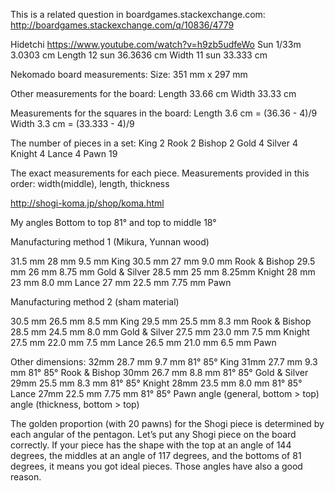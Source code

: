 This is a related question in boardgames.stackexchange.com:
http://boardgames.stackexchange.com/q/10836/4779

Hidetchi https://www.youtube.com/watch?v=h9zb5udfeWo
Sun	1/33m	3.0303 cm
Length	12 sun	36.3636 cm
Width	11 sun	33.333 cm

Nekomado board measurements:
Size: 351 mm x 297 mm

Other measurements for the board:
Length	33.66 cm
Width	33.33 cm

Measurements for the squares in the board:
Length	3.6 cm = (36.36 - 4)/9
Width	3.3 cm = (33.333 - 4)/9

The number of pieces in a set:
King	2
Rook	2
Bishop	2
Gold	4
Silver	4
Knight	4
Lance	4
Pawn	19

The exact measurements for each piece.
Measurements provided in this order:
width(middle), length, thickness

http://shogi-koma.jp/shop/koma.html

My angles Bottom to top 81° and top to middle 18°

Manufacturing method 1 (Mikura, Yunnan wood)

31.5 mm	28 mm	9.5 mm	King
30.5 mm	27 mm	9.0 mm	Rook & Bishop 
29.5 mm	26 mm	8.75 mm	Gold & Silver
28.5 mm	25 mm	8.25mm	Knight
28 mm	23 mm	8.0 mm	Lance
27 mm	22.5 mm	7.75 mm	Pawn

Manufacturing method 2 (sham material)

30.5 mm	26.5 mm	8.5 mm	King
29.5 mm	25.5 mm	8.3 mm	Rook & Bishop
28.5 mm	24.5 mm	8.0 mm	Gold & Silver
27.5 mm	23.0 mm	7.5 mm	Knight
27.5 mm	22.0 mm	7.5 mm	Lance
26.5 mm	21.0 mm	6.5 mm	Pawn

Other dimensions:
32mm	28.7 mm	9.7 mm	81° 85°	King
31mm	27.7 mm	9.3 mm	81° 85°	Rook & Bishop
30mm	26.7 mm	8.8 mm	81° 85°	Gold & Silver
29mm	25.5 mm	8.3 mm	81° 85°	Knight
28mm	23.5 mm	8.0 mm	81° 85°	Lance
27mm	22.5 mm	7.75 mm	81° 85°	Pawn
angle (general, bottom > top)
angle (thickness, bottom > top)

The golden proportion (with 20 pawns) for the Shogi piece is determined by each angular of the pentagon. Let’s put any Shogi piece on the board correctly. If your piece has the shape with the top at an angle of 144 degrees, the middles at an angle of 117 degrees, and the bottoms of 81 degrees, it means you got ideal pieces. Those angles have also a good reason.
